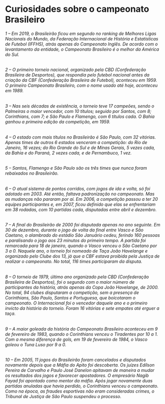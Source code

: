 # Curiosidades sobre o campeonato Brasileiro

###### 1 – Em 2019, o Brasileirão ficou em segundo no ranking de Melhores Ligas Nacionais do Mundo, da Federação Internacional de História e Estatísticas de Futebol (IFFHS), atrás apenas do Campeonato Inglês. De acordo com o levantamento da entidade, o Campeonato Brasileiro é o melhor da América do Sul.

###### 2 – O primeiro torneio nacional, organizado pela CBD (Confederação Brasileira de Desportos), que respondia pelo futebol nacional antes da criação da CBF (Confederação Brasileira de Futebol), aconteceu em 1959. O primeiro Campeonato Brasileiro, com o nome usado até hoje, aconteceu em 1989.

###### 3 – Nas seis décadas de existência, o torneio teve 17 campeões, sendo o Palmeiras o maior vencedor, com 10 títulos; seguido por Santos, com 8; Corinthians, com 7; e São Paulo e Flamengo, com 6 títulos cada. O Bahia ganhou a primeira edição da competição, em 1959.

###### 4 – O estado com mais títulos no Brasileirão é São Paulo, com 32 vitórias. Apenas times de outros 6 estados venceram a competição: do Rio de Janeiro, 16 vezes; do Rio Grande do Sul e de Minas Gerais, 5 vezes cada, da Bahia e do Paraná, 2 vezes cada, e de Pernambuco, 1 vez.

###### 5 – Santos, Flamengo e São Paulo são os três times que nunca foram rebaixados no Brasileirão.

###### 6 – O atual sistema de pontos corridos, com jogos de ida e volta, só foi adotado em 2003. Até então, faltava padronização no campeonato. Mas as mudanças não pararam por aí. Em 2006, a competição passou a ter 20 equipes participantes e, em 2007, ficou definido que elas se enfrentariam em 38 rodadas, com 10 partidas cada, disputadas entre abril e dezembro.

###### 7 – A final do Brasileirão de 2000 foi disputada apenas no ano seguinte. Em 30 de dezembro, durante o jogo de volta da final entre Vasco e São Caetano, o alambrado do estádio São Januário cedeu, ferindo 160 pessoas e paralisando o jogo aos 23 minutos do primeiro tempo. A partida foi remarcada para 18 de janeiro, quando o Vasco venceu o São Caetano por 3 a 0. Naquele ano, o torneio foi nomeado de Taça João Havelange e organizado pelo Clube dos 13, já que a CBF estava proibida pela Justiça de realizar o campeonato. No total, 116 times participaram da disputa.

###### 8 – O torneio de 1979, último ano organizado pela CBD (Confederação Brasileira de Desportos), foi o segundo com o maior número de participantes da história, atrás apenas da Copa João Havelange, de 2000. No total, 94 clubes disputaram a competição, sem a presença de Corinthians, São Paulo, Santos e Portuguesa, que boicotaram o campeonato. O Internacional foi o vencedor daquele ano e o primeiro invicto da história do torneio. Foram 16 vitórias e sete empates até erguer a taça.

###### 9 – A maior goleada da história do Campeonato Brasileiro aconteceu em 9 de fevereiro de 1983, quando o Corinthians venceu o Tiradentes por 10 a 1. Com a mesma diferença de gols, em 19 de fevereiro de 1984, o Vasco goleou o Tuna Luso por 9 a 0.

###### 10 – Em 2005, 11 jogos do Brasileirão foram cancelados e disputados novamente depois que a Máfia do Apito foi descoberta. Os juízes Edílson Pereira de Carvalho e Paulo José Danelon apitavam de maneira a mudar os resultados dos jogos e favorecer apostadores. O empresário Nagib Fayad foi apontado como mentor da máfia. Após jogar novamente duas partidas anuladas que havia perdido, o Corinthians venceu o campeonato. Como na época, as fraudes esportivas não eram consideradas crimes, o Tribunal de Justiça de São Paulo suspendeu o processo.
